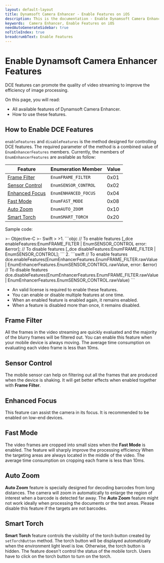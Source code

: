 ```yaml
---
layout: default-layout
title: Dynamsoft Camera Enhancer - Enable Features on iOS
description: This is the documentation - Enable Dynamsoft Camera Enhancer Features on iOS.
keywords:  Camera Enhancer, Enable Features on iOS
needAutoGenerateSidebar: true
noTitleIndex: true
breadcrumbText: Enable Features
---
```


# Enable Dynamsoft Camera Enhancer Features

DCE features can promote the quality of video streaming to improve the efficiency of image processing.

On this page, you will read:

- All available features of Dynamsoft Camera Enhancer.
- How to use these features.

## How to Enable DCE Features

`enableFeatures` and `disableFeatures` is the method designed for controlling DCE features. The required parameter of the method is a combined value of `EnumEnhancerFeatures` members. Currently, the members of `EnumEnhancerFeatures` are available as follow:

| Feature | Enumeration Member | Value |
| ------- | ------ | ----- |
| [Frame Filter](#frame-filter) | `EnumFRAME_FILTER` | 0x01 |
| [Sensor Control](#sensor-control) | `EnumSENSOR_CONTROL` | 0x02 |
| [Enhanced Focus](#enhanced-focus) | `EnumENHANCED_FOCUS` | 0x04 |
| [Fast Mode](#fast-mode) | `EnumFAST_MODE` | 0x08 |
| [Auto Zoom](#auto-zoom) | `EnumAUTO_ZOOM` | 0x10 |
| [Smart Torch](#smart-torch) | `EnumSMART_TORCH` | 0x20 |

Sample code:

<div class="sample-code-prefix"></div>
>- Objective-C
>- Swift
>
>1. 
```objc
// To enable features
[_dce enableFeatures:EnumFRAME_FILTER | EnumSENSOR_CONTROL error: &error];
// To disable features
[_dce disableFeatures:EnumFRAME_FILTER | EnumSENSOR_CONTROL];
```
2. 
```swift
// To enable features
dce.enableFeatures(EnumEnhancerFeatures.EnumFRAME_FILTER.rawValue | EnumEnhancerFeatures.EnumSENSOR_CONTROL.rawValue, error: &error)
// To disable features
dce.disableFeatures(EnumEnhancerFeatures.EnumFRAME_FILTER.rawValue | EnumEnhancerFeatures.EnumSENSOR_CONTROL.rawValue)
```

- An valid license is required to enable these features.
- You can enable or disable multiple features at one time.
- When an enabled feature is enabled again, it remains enabled.
- When a feature is disabled more than once, it remains disabled.

## Frame Filter

All the frames in the video streaming are quickly evaluated and the majority of the blurry frames will be filtered out. You can enable this feature when your mobile device is always moving. The average time consumption on evaluating each video frame is less than 10ms.

## Sensor Control

The mobile sensor can help on filtering out all the frames that are produced when the device is shaking. It will get better effects when enabled together with **Frame Filter**.

## Enhanced Focus

This feature can assist the camera in its focus. It is recommended to be enabled on low-end devices.

## Fast Mode

The video frames are cropped into small sizes when the **Fast Mode** is enabled. The feature will sharply improve the processing efficiency When the targeting areas are always located in the middle of the video. The average time consumption on cropping each frame is less than 10ms.

## Auto Zoom

**Auto Zoom** feature is specially designed for decoding barcodes from long distances. The camera will zoom in automatically to enlarge the region of interest when a barcode is detected far away. The **Auto Zoom** feature might not work ideally when processing the documents or the text areas. Please disable this feature if the targets are not barcodes.

## Smart Torch

**Smart Torch** feature controls the visibility of the torch button created by `setTorchButton` method. The torch button will be displayed automatically when the environment light level is low. Otherwise, the torch button is hidden. The feature doesn't control the status of the mobile torch. Users have to click on the torch button to turn on the torch.
